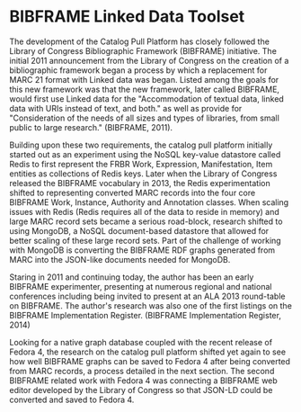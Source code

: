 # BIBFRAME Linked Data Toolset

The development of the Catalog Pull Platform has closely followed the Library of Congress Bibliographic Framework (BIBFRAME) initiative. The initial 2011 announcement from the Library of Congress on the creation of a bibliographic framework began a process by which a replacement for MARC 21 format with Linked data was began. Listed among the goals for this new framework was that the new framework, later called BIBFRAME, would first use Linked data for the "Accommodation of textual data, linked data with URIs instead of text, and both." as well as provide for "Consideration of the needs of all sizes and types of libraries, from small public to large research." (BIBFRAME, 2011).

Building upon these two requirements, the catalog pull platform initially started out as an experiment using the NoSQL key-value datastore called Redis to first represent the FRBR Work, Expression, Manifestation, Item entities as collections of Redis keys. Later when the Library of Congress released the BIBFRAME vocabulary in 2013, the Redis experimentation shifted to representing converted MARC records into the four core BIBFRAME Work, Instance, Authority and Annotation classes. When scaling issues with Redis (Redis requires all of the data to reside in memory) and large MARC record sets became a serious road-block, research shifted to using MongoDB, a NoSQL document-based datastore that allowed for better scaling of these large
record sets. Part of the challenge of working with MongoDB is converting the BIBFRAME RDF graphs generated from MARC into the JSON-like documents needed for MongoDB.

Staring in 2011 and continuing today, the author has been an early BIBFRAME experimenter, presenting at numerous regional and national conferences including being invited to present at an ALA 2013 round-table on BIBFRAME. The author's research was also one of the first listings on the BIBFRAME Implementation Register. (BIBFRAME Implementation Register, 2014)

Looking for a native graph database coupled with the recent release of Fedora 4, the research on the catalog pull platform shifted yet again to see how well BIBFRAME graphs can be saved to Fedora 4 after being converted from MARC records, a process detailed in the next section. The second BIBFRAME related work with Fedora 4 was connecting a BIBFRAME web editor developed by the Library of Congress so that JSON-LD could be converted and saved to Fedora 4.
